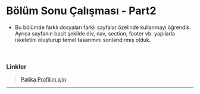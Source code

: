 # Bölüm Sonu Çalışması - Part2

* Bu bölümde farklı dosyaları farklı sayfalar özelinde kullanmayı öğrendik.
  Ayrıca sayfanın basit şekilde div, nav, section, footer vb. yapılarla iskeletini
  oluşturup temel tasarımını sonlandırmış olduk.

<br>

  ### Linkler
> <a href="https://app.patika.dev/emrevaljean" target="_blank">Patika Profilim için</a>

<hr>